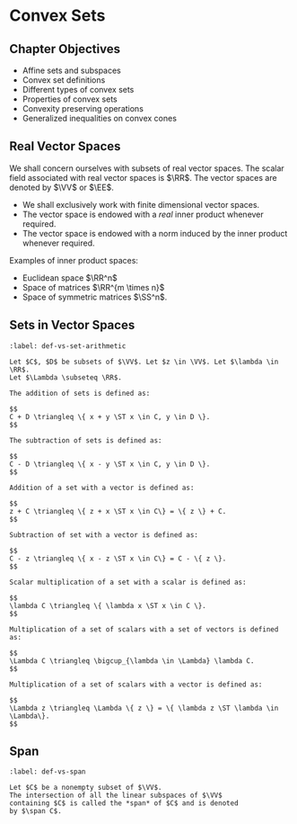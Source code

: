 # Convex Sets


## Chapter Objectives

* Affine sets and subspaces
* Convex set definitions
* Different types of convex sets
* Properties of convex sets
* Convexity preserving operations
* Generalized inequalities on convex cones


## Real Vector Spaces

We shall concern ourselves with subsets of real vector spaces.
The scalar field associated with real vector spaces is $\RR$.
The vector spaces are denoted by $\VV$ or $\EE$.

* We shall exclusively work with finite dimensional vector spaces.
* The vector space is endowed with a *real* inner product whenever required.
* The vector space is endowed with a norm induced by the inner product whenever required.  

Examples of inner product spaces:

- Euclidean space $\RR^n$
- Space of matrices $\RR^{m \times n}$
- Space of symmetric matrices $\SS^n$.


## Sets in Vector Spaces

```{prf:definition} Arithmetic on sets
:label: def-vs-set-arithmetic

Let $C$, $D$ be subsets of $\VV$. Let $z \in \VV$. Let $\lambda \in \RR$.
Let $\Lambda \subseteq \RR$.

The addition of sets is defined as:

$$
C + D \triangleq \{ x + y \ST x \in C, y \in D \}.
$$

The subtraction of sets is defined as:

$$
C - D \triangleq \{ x - y \ST x \in C, y \in D \}.
$$

Addition of a set with a vector is defined as:

$$
z + C \triangleq \{ z + x \ST x \in C\} = \{ z \} + C.
$$

Subtraction of set with a vector is defined as:

$$
C - z \triangleq \{ x - z \ST x \in C\} = C - \{ z \}.
$$

Scalar multiplication of a set with a scalar is defined as:

$$
\lambda C \triangleq \{ \lambda x \ST x \in C \}.
$$

Multiplication of a set of scalars with a set of vectors is defined as:

$$
\Lambda C \triangleq \bigcup_{\lambda \in \Lambda} \lambda C.
$$

Multiplication of a set of scalars with a vector is defined as:

$$
\Lambda z \triangleq \Lambda \{ z \} = \{ \lambda z \ST \lambda \in \Lambda\}.
$$
```


## Span

```{prf:definition}
:label: def-vs-span

Let $C$ be a nonempty subset of $\VV$. 
The intersection of all the linear subspaces of $\VV$ 
containing $C$ is called the *span* of $C$ and is denoted
by $\span C$.
```